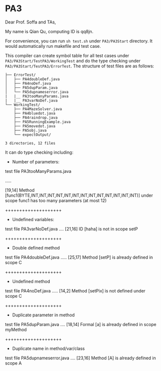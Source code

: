 # PA3

Dear Prof. Soffa and TAs,

My name is Qian Qu, computing ID is qq8jn.

For convenience, you can run `sh test.sh` under `PA3/PA3Start` directory. It would automatically run makefile and test case.

This compiler can create symbol table for all test cases under `PA3/PA3Start/TestPA3/WorkingTest` and do the type checking under `PA3/PA3Start/TestPA3/ErrorTest`. The structure of test files are as follows:

```
├── ErrorTest/
│   ├── PA4doubleDef.java
│   ├── PA4noDef.java
│   ├── PA5dupParam.java
│   └── PA5dupnameserror.java
|   |__ PA3tooManyParams.java
|   |__ PA3varNoDef.java
└── WorkingTest/
    ├── PA4MazeSolver.java
    ├── PA4bluedot.java
    ├── PA4raindrop.java
    ├── PA5RunningExample.java
    ├── PA5movedot.java
    ├── PA5obj.java
    └── expectOutput/

3 directories, 12 files
```



It can do type checking including:

* Number of parameters:

test file PA3tooManyParams.java

.....

[19,14] Method [func1(BYTE,INT,INT,INT,INT,INT,INT,INT,INT,INT,INT,INT,INT,INT)] under scope func1 has too many parameters (at most 12)

++++++++++++++++++++
* Undefined variables:

test file PA3varNoDef.java
....
[21,16] ID [haha] is not in scope setP

++++++++++++++++++++
* Double defined method

test file PA4doubleDef.java
.....
[25,17] Method [setP] is already defined in scope C

++++++++++++++++++++
* Undefined method

test file PA4noDef.java
.....
[14,2] Method [setPix] is not defined under scope C

++++++++++++++++++++
* Duplicate parameter in method

test file PA5dupParam.java
....
[18,14] Formal [a] is already defined in scope myMethod

++++++++++++++++++++
* Duplicate name in method/var/class

test file PA5dupnameserror.java
....
[23,16] Method [A] is already defined in scope A

